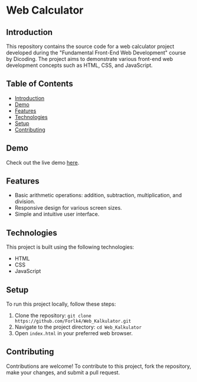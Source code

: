 # Web Calculator

## Introduction
This repository contains the source code for a web calculator project developed during the "Fundamental Front-End Web Development" course by Dicoding. The project aims to demonstrate various front-end web development concepts such as HTML, CSS, and JavaScript.

## Table of Contents
- [Introduction](#introduction)
- [Demo](#demo)
- [Features](#features)
- [Technologies](#technologies)
- [Setup](#setup)
- [Contributing](#contributing)

## Demo
Check out the live demo [here](https://forlk4.github.io/Web_Kalkulator/).

## Features
- Basic arithmetic operations: addition, subtraction, multiplication, and division.
- Responsive design for various screen sizes.
- Simple and intuitive user interface.

## Technologies
This project is built using the following technologies:
- HTML
- CSS
- JavaScript

## Setup
To run this project locally, follow these steps:

1. Clone the repository: `git clone https://github.com/Forlk4/Web_Kalkulator.git`
2. Navigate to the project directory: `cd Web_Kalkulator`
3. Open `index.html` in your preferred web browser.

## Contributing
Contributions are welcome! To contribute to this project, fork the repository, make your changes, and submit a pull request.
